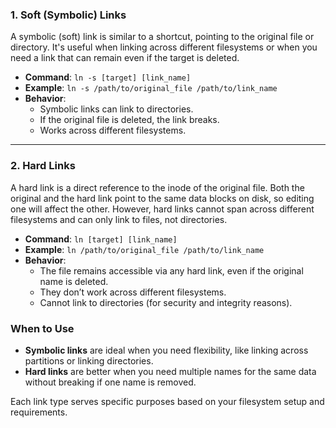 ### 1. Soft (Symbolic) Links

A symbolic (soft) link is similar to a shortcut, pointing to the original file or directory. It's useful when linking across different filesystems or when you need a link that can remain even if the target is deleted.

- **Command**: 
	`ln -s [target] [link_name]`
- **Example**:
    `ln -s /path/to/original_file /path/to/link_name`
- **Behavior**:
    - Symbolic links can link to directories.
    - If the original file is deleted, the link breaks.
    - Works across different filesystems.
---
### 2. Hard Links

A hard link is a direct reference to the inode of the original file. Both the original and the hard link point to the same data blocks on disk, so editing one will affect the other. However, hard links cannot span across different filesystems and can only link to files, not directories.

- **Command**: 
	`ln [target] [link_name]`
- **Example**:
    `ln /path/to/original_file /path/to/link_name`
- **Behavior**:
    - The file remains accessible via any hard link, even if the original name is deleted.
    - They don’t work across different filesystems.
    - Cannot link to directories (for security and integrity reasons).

### When to Use

- **Symbolic links** are ideal when you need flexibility, like linking across partitions or linking directories.
- **Hard links** are better when you need multiple names for the same data without breaking if one name is removed.

Each link type serves specific purposes based on your filesystem setup and requirements.